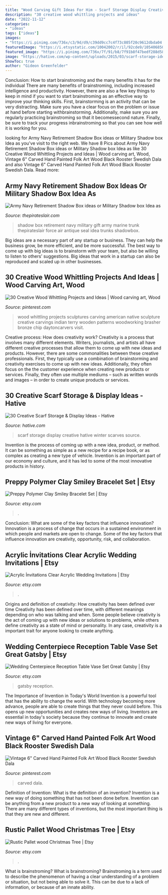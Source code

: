 ```yaml
---
title: "Wood Carving Gift Ideas For Him - Scarf Storage Display Creative Hative Winter Scarves Source"
description: "30 creative wood whittling projects and ideas"
date: "2022-11-12"
categories:
- "ideas"
tags: ["ideas"]
images:
- "https://i.pinimg.com/736x/c3/9d/d9/c39dd9cc7c4f73c805f20c9612dbda04.jpg"
featuredImage: "https://i.etsystatic.com/10042002/r/il/92cde9/1054068508/il_794xN.1054068508_sge1.jpg"
featured_image: "https://i.pinimg.com/736x/7f/91/b8/7f91b8f47bedf288d582c7a9df625974.jpg"
image: "https://hative.com/wp-content/uploads/2015/03/scarf-storage-ideas/4-creative-scarf-storage-and-display-ideas.jpg"
ShowToc: true
author: "Gideon Greenfelder"
---
```



Conclusion: How to start brainstroming and the many benefits it has for the individual
There are many benefits of brainstroming, including increased intelligence and productivity. However, there are also a few key things to keep in mind if you want to start brainstroming as an effective way to improve your thinking skills. First, brainstorming is an activity that can be very distracting. Make sure you have a clear focus on the problem or issue at hand before starting withbrainstorming. Additionally, make sure you are regularly practicing brainstroming so that it becomessecond nature. Finally, be sure to track your progress inbrainstroming so that you can see how well it is working for you.

	

		
looking for Army Navy Retirement Shadow Box ideas or Military Shadow box Idea as you've visit to the right web. We have 8 Pics about Army Navy Retirement Shadow Box ideas or Military Shadow box Idea as like 30 Creative Wood Whittling Projects and Ideas | Wood carving art, Wood, Vintage 6&quot; Carved Hand Painted Folk Art Wood Black Rooster Swedish Dala and also Vintage 6&quot; Carved Hand Painted Folk Art Wood Black Rooster Swedish Dala. Read more:
		
    
## Army Navy Retirement Shadow Box Ideas Or Military Shadow Box Idea As

<img loading=lazy src="http://www.thepirateslair.com/images/navy-retirement-shadow-box-ideas/cwoastiles-shadowbox-3a.jpg" onerror="this.onerror=null;this.src='https://tse2.mm.bing.net/th?id=OIP.2yWyQNcNYJZaGdUr5JgUnAHaFj&amp;pid=15.1';" alt="Army Navy Retirement Shadow Box ideas or Military Shadow box Idea as">

_Source: thepirateslair.com_

>shadow box retirement navy military gift army marine trunk thepirateslair force air antique seal idea trunks shadowbox. 

	

Big ideas are a necessary part of any startup or business. They can help the business grow, be more efficient, and be more successful. The best way to come up with big ideas is to brainstorm with your team, but also be willing to listen to others’ suggestions. Big ideas that work in a startup can also be reproduced and scaled up in other businesses.

    
## 30 Creative Wood Whittling Projects And Ideas | Wood Carving Art, Wood

<img loading=lazy src="https://i.pinimg.com/736x/c3/9d/d9/c39dd9cc7c4f73c805f20c9612dbda04.jpg" onerror="this.onerror=null;this.src='https://tse3.mm.bing.net/th?id=OIP.Rt1BdmoMKcgoo5rmDAyCRQHaNA&amp;pid=15.1';" alt="30 Creative Wood Whittling Projects and Ideas | Wood carving art, Wood">

_Source: pinterest.com_

>wood whittling projects sculptures carving american native sculpture creative carvings indian terry wooden patterns woodworking brasher bronze chip daytoncarvers visit. 

	

Creative process: How does creativity work?
Creativity is a process that involves many different elements. Writers, journalists, and artists all have different creative processes that allow them to come up with new ideas and products. However, there are some commonalities between these creative professionals. First, they typically use a combination of brainstorming and creativity exercises to come up with new ideas. Additionally, they often focus on the the customer experience when creating new products or services. Finally, they often use multiple mediums – such as written words and images – in order to create unique products or services.

    
## 30 Creative Scarf Storage &amp; Display Ideas - Hative

<img loading=lazy src="https://hative.com/wp-content/uploads/2015/03/scarf-storage-ideas/4-creative-scarf-storage-and-display-ideas.jpg" onerror="this.onerror=null;this.src='https://tse4.mm.bing.net/th?id=OIP.rnm8gfVyBMAJM-78RhnqxwHaJ4&amp;pid=15.1';" alt="30 Creative Scarf Storage &amp; Display Ideas - Hative">

_Source: hative.com_

>scarf storage display creative hative winter scarves source. 

	

Invention is the process of coming up with a new idea, product, or method. It can be something as simple as a new recipe for a recipe book, or as complex as creating a new type of vehicle. Invention is an important part of our economy and culture, and it has led to some of the most innovative products in history.

    
## Preppy Polymer Clay Smiley Bracelet Set | Etsy

<img loading=lazy src="https://i.etsystatic.com/30348337/r/il/685351/3410569638/il_fullxfull.3410569638_gd37.jpg" onerror="this.onerror=null;this.src='https://tse1.mm.bing.net/th?id=OIP.lL1fdIdVIspoZTF54XqIpAHaNK&amp;pid=15.1';" alt="Preppy Polymer Clay Smiley Bracelet Set | Etsy">

_Source: etsy.com_

>. 

	

Conclusion: What are some of the key factors that influence innovation?
Innovation is a process of change that occurs in a sustained environment in which people and markets are open to change. Some of the key factors that influence innovation are creativity, opportunity, risk, and collaboration.

    
## Acrylic İnvitations Clear Acrylic Wedding Invitations | Etsy

<img loading=lazy src="https://i.etsystatic.com/22417782/r/il/afb3eb/3050991158/il_1588xN.3050991158_63pv.jpg" onerror="this.onerror=null;this.src='https://tse3.mm.bing.net/th?id=OIP.4YHw0Rd_d1swju-wV-kh7wHaJ3&amp;pid=15.1';" alt="Acrylic İnvitations Clear Acrylic Wedding Invitations | Etsy">

_Source: etsy.com_

>. 

	

Origins and definition of creativity: How creativity has been defined over time
Creativity has been defined over time, with different meanings depending on who was talking and when. Some people believe creativity is the act of coming up with new ideas or solutions to problems, while others define creativity as a state of mind or personality. In any case, creativity is a important trait for anyone looking to create anything.

    
## Wedding Centerpiece Reception Table Vase Set Great Gatsby | Etsy

<img loading=lazy src="https://i.etsystatic.com/10042002/r/il/92cde9/1054068508/il_794xN.1054068508_sge1.jpg" onerror="this.onerror=null;this.src='https://tse3.mm.bing.net/th?id=OIP.Xa6Cxqi-MrK4W2VQmrRx8QHaMN&amp;pid=15.1';" alt="Wedding Centerpiece Reception Table Vase Set Great Gatsby | Etsy">

_Source: etsy.com_

>gatsby reception. 

	

The Importance of Invention in Today's World
Invention is a powerful tool that has the ability to change the world. With technology becoming more advance, people are able to create things that they never could before. This opens up new opportunities and creates new ways of living. Inventors are essential in today's society because they continue to innovate and create new ways of living for everyone.

    
## Vintage 6&quot; Carved Hand Painted Folk Art Wood Black Rooster Swedish Dala

<img loading=lazy src="https://i.pinimg.com/736x/7f/91/b8/7f91b8f47bedf288d582c7a9df625974.jpg" onerror="this.onerror=null;this.src='https://tse3.mm.bing.net/th?id=OIP.J4k8vgGRd4ZF4nXwUtpCEAHaJ3&amp;pid=15.1';" alt="Vintage 6&quot; Carved Hand Painted Folk Art Wood Black Rooster Swedish Dala">

_Source: pinterest.com_

>carved dala. 

	

Definition of Invention: What is the definition of an invention?
Invention is a new way of doing something that has not been done before. Invention can be anything from a new product to a new way of looking at something. There are many different types of inventions, but the most important thing is that they are new and different.

    
## Rustic Pallet Wood Christmas Tree | Etsy

<img loading=lazy src="https://i.etsystatic.com/16245553/r/il/0e21ce/1725393435/il_794xN.1725393435_iew1.jpg" onerror="this.onerror=null;this.src='https://tse2.mm.bing.net/th?id=OIP.G9qIgFiWuEd5wrg5HtwQ6gHaJ4&amp;pid=15.1';" alt="Rustic Pallet wood Christmas Tree | Etsy">

_Source: etsy.com_

>. 

	

What is brainstroming?
What is brainstroming? Brainstroming is a term used to describe the phenomenon of having a clear understanding of a problem or situation, but not being able to solve it. This can be due to a lack of information, or because of an innate ability.

